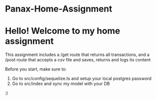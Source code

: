 # Panax-Home-Assignment
# Hello! Welcome to my home assignment
This assignment includes a /get route that returns all transactions, and a /post route that accepts a csv file and saves, returns and logs its content

Before you start, make sure to:
1. Go to src/config/sequelize.ts and setup your local postgres password
2. Go to src/index and sync my model with your DB

:)
